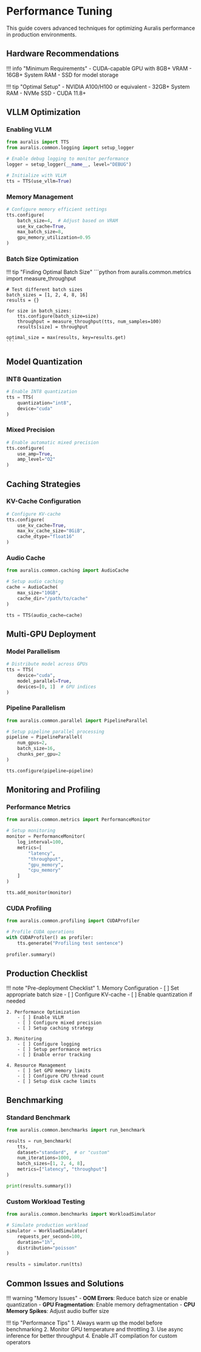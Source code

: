 # Performance Tuning

This guide covers advanced techniques for optimizing Auralis performance in production environments.

## Hardware Recommendations

!!! info "Minimum Requirements"
    - CUDA-capable GPU with 8GB+ VRAM
    - 16GB+ System RAM
    - SSD for model storage

!!! tip "Optimal Setup"
    - NVIDIA A100/H100 or equivalent
    - 32GB+ System RAM
    - NVMe SSD
    - CUDA 11.8+

## VLLM Optimization

### Enabling VLLM

```python
from auralis import TTS
from auralis.common.logging import setup_logger

# Enable debug logging to monitor performance
logger = setup_logger(__name__, level="DEBUG")

# Initialize with VLLM
tts = TTS(use_vllm=True)
```

### Memory Management

```python
# Configure memory efficient settings
tts.configure(
    batch_size=4,  # Adjust based on VRAM
    use_kv_cache=True,
    max_batch_size=8,
    gpu_memory_utilization=0.95
)
```

### Batch Size Optimization

!!! tip "Finding Optimal Batch Size"
    ```python
    from auralis.common.metrics import measure_throughput
    
    # Test different batch sizes
    batch_sizes = [1, 2, 4, 8, 16]
    results = {}
    
    for size in batch_sizes:
        tts.configure(batch_size=size)
        throughput = measure_throughput(tts, num_samples=100)
        results[size] = throughput
        
    optimal_size = max(results, key=results.get)
    ```

## Model Quantization

### INT8 Quantization

```python
# Enable INT8 quantization
tts = TTS(
    quantization="int8",
    device="cuda"
)
```

### Mixed Precision

```python
# Enable automatic mixed precision
tts.configure(
    use_amp=True,
    amp_level="O2"
)
```

## Caching Strategies

### KV-Cache Configuration

```python
# Configure KV-cache
tts.configure(
    use_kv_cache=True,
    max_kv_cache_size="8GiB",
    cache_dtype="float16"
)
```

### Audio Cache

```python
from auralis.common.caching import AudioCache

# Setup audio caching
cache = AudioCache(
    max_size="10GB",
    cache_dir="/path/to/cache"
)

tts = TTS(audio_cache=cache)
```

## Multi-GPU Deployment

### Model Parallelism

```python
# Distribute model across GPUs
tts = TTS(
    device="cuda",
    model_parallel=True,
    devices=[0, 1]  # GPU indices
)
```

### Pipeline Parallelism

```python
from auralis.common.parallel import PipelineParallel

# Setup pipeline parallel processing
pipeline = PipelineParallel(
    num_gpus=2,
    batch_size=16,
    chunks_per_gpu=2
)

tts.configure(pipeline=pipeline)
```

## Monitoring and Profiling

### Performance Metrics

```python
from auralis.common.metrics import PerformanceMonitor

# Setup monitoring
monitor = PerformanceMonitor(
    log_interval=100,
    metrics=[
        "latency",
        "throughput",
        "gpu_memory",
        "cpu_memory"
    ]
)

tts.add_monitor(monitor)
```

### CUDA Profiling

```python
from auralis.common.profiling import CUDAProfiler

# Profile CUDA operations
with CUDAProfiler() as profiler:
    tts.generate("Profiling test sentence")
    
profiler.summary()
```

## Production Checklist

!!! note "Pre-deployment Checklist"
    1. Memory Configuration
        - [ ] Set appropriate batch size
        - [ ] Configure KV-cache
        - [ ] Enable quantization if needed
    
    2. Performance Optimization
        - [ ] Enable VLLM
        - [ ] Configure mixed precision
        - [ ] Setup caching strategy
    
    3. Monitoring
        - [ ] Configure logging
        - [ ] Setup performance metrics
        - [ ] Enable error tracking
    
    4. Resource Management
        - [ ] Set GPU memory limits
        - [ ] Configure CPU thread count
        - [ ] Setup disk cache limits

## Benchmarking

### Standard Benchmark

```python
from auralis.common.benchmarks import run_benchmark

results = run_benchmark(
    tts,
    dataset="standard",  # or "custom"
    num_iterations=1000,
    batch_sizes=[1, 2, 4, 8],
    metrics=["latency", "throughput"]
)

print(results.summary())
```

### Custom Workload Testing

```python
from auralis.common.benchmarks import WorkloadSimulator

# Simulate production workload
simulator = WorkloadSimulator(
    requests_per_second=100,
    duration="1h",
    distribution="poisson"
)

results = simulator.run(tts)
```

## Common Issues and Solutions

!!! warning "Memory Issues"
    - **OOM Errors**: Reduce batch size or enable quantization
    - **GPU Fragmentation**: Enable memory defragmentation
    - **CPU Memory Spikes**: Adjust audio buffer size

!!! tip "Performance Tips"
    1. Always warm up the model before benchmarking
    2. Monitor GPU temperature and throttling
    3. Use async inference for better throughput
    4. Enable JIT compilation for custom operators 
